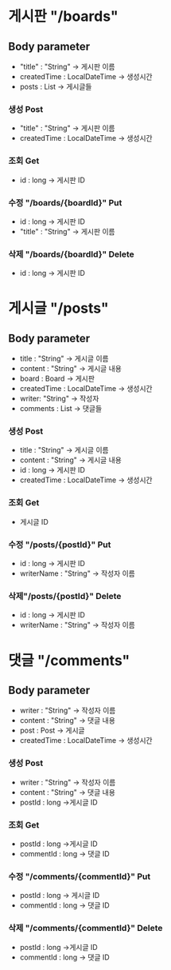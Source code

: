# 게시판 "/boards"

## Body parameter

- "title" : "String" -> 게시판 이름
- createdTime : LocalDateTime -> 생성시간
- posts : List<Post> -> 게시글들

### 생성 Post

- "title" : "String" -> 게시판 이름
- createdTime : LocalDateTime -> 생성시간

### 조회 Get

- id : long -> 게시판 ID

### 수정 "/boards/{boardId}" Put

- id : long -> 게시판 ID
- "title" : "String" -> 게시판 이름

### 삭제 "/boards/{boardId}" Delete

- id : long -> 게시판 ID

# 게시글  "/posts"

## Body parameter

- title : "String" -> 게시글 이름
- content : "String" -> 게시글 내용
- board : Board -> 게시판
- createdTime : LocalDateTime -> 생성시간
- writer: "String" -> 작성자
- comments : List<comment> -> 댓글들

### 생성 Post

- title : "String" -> 게시글 이름
- content : "String" -> 게시글 내용
- id : long -> 게시판 ID
- createdTime : LocalDateTime -> 생성시간

### 조회 Get

- 게시글 ID

### 수정 "/posts/{postId}" Put

- id : long -> 게시판 ID
- writerName : "String" -> 작성자 이름

### 삭제"/posts/{postId}" Delete

- id : long -> 게시판 ID
- writerName : "String" -> 작성자 이름

# 댓글 "/comments"

## Body parameter

- writer : "String" -> 작성자 이름
- content : "String" -> 댓글 내용
- post : Post -> 게시글
- createdTime : LocalDateTime -> 생성시간

### 생성 Post

- writer : "String" -> 작성자 이름
- content : "String" -> 댓글 내용
- postId : long ->게시글 ID

### 조회 Get

- postId : long ->게시글 ID
- commentId : long -> 댓글 ID

### 수정 "/comments/{commentId}" Put

- postId : long -> 게시글 ID
- commentId : long -> 댓글 ID

### 삭제 "/comments/{commentId}" Delete

- postId : long ->게시글 ID
- commentId : long -> 댓글 ID
